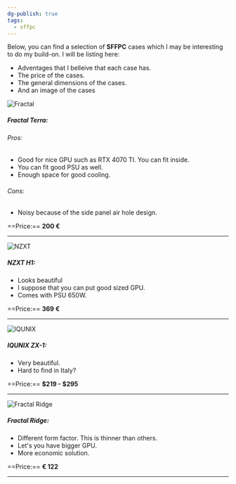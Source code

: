 ```yaml
---
dg-publish: true
tags:
  - sffpc
---
```

Below, you can find a selection of **SFFPC** cases which I may be interesting to do my build-on. I will be listing here:
- Adventages that I belleive that each case has.
- The price of the cases.
- The general dimensions of the cases.
- And an image of the cases

![Fractal](https://www.fractal-design.com/app/uploads/2023/05/Terra_Jade_01-Left-Front.jpg)
##### Fractal Terra:
###### Pros:
- Good for nice GPU such as RTX 4070 TI. You can fit inside.
- You can fit good PSU as well.
- Enough space for good cooling. 
###### Cons:
- Noisy because of the side panel air hole design.

==Price:== **200 €**

---

![NZXT](https://nzxt.com/assets/cms/34299/1643666690-cases_h1_white_black_hero_left_png-clear-background.png?auto=format&dpr=1.5&fit=crop&h=1000&w=1000)
##### NZXT H1:
- Looks beautiful
- I suppose that you can put good sized GPU.
- Comes with PSU 650W.

==Price:== **369 €**

---

![IQUNIX](https://iqunix.store/cdn/shop/products/iqunix-zx-1-aluminum-mini-itx-case-277859_1800x1800.jpg?v=1686823808)
##### IQUNIX ZX-1:
- Very beautiful.
- Hard to find in Italy?

==Price:== **$219 - $295**

---

![Fractal Ridge](https://www.fractal-design.com/app/uploads/2022/11/Ridge_Black_1_Left_Front.jpg)
##### Fractal Ridge:
- Different form factor. This is thinner than others.
- Let's you have bigger GPU.
- More economic solution.

==Price:== **€ 122** 

---
